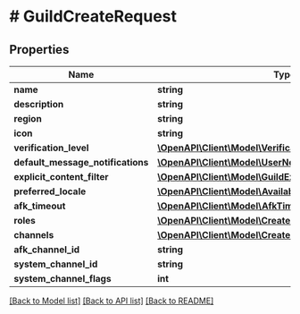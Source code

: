 # # GuildCreateRequest

## Properties

Name | Type | Description | Notes
------------ | ------------- | ------------- | -------------
**name** | **string** |  |
**description** | **string** |  | [optional]
**region** | **string** |  | [optional]
**icon** | **string** |  | [optional]
**verification_level** | [**\OpenAPI\Client\Model\VerificationLevels**](VerificationLevels.md) |  | [optional]
**default_message_notifications** | [**\OpenAPI\Client\Model\UserNotificationSettings**](UserNotificationSettings.md) |  | [optional]
**explicit_content_filter** | [**\OpenAPI\Client\Model\GuildExplicitContentFilterTypes**](GuildExplicitContentFilterTypes.md) |  | [optional]
**preferred_locale** | [**\OpenAPI\Client\Model\AvailableLocalesEnum**](AvailableLocalesEnum.md) |  | [optional]
**afk_timeout** | [**\OpenAPI\Client\Model\AfkTimeouts**](AfkTimeouts.md) |  | [optional]
**roles** | [**\OpenAPI\Client\Model\CreateGuildRequestRoleItem[]**](CreateGuildRequestRoleItem.md) |  | [optional]
**channels** | [**\OpenAPI\Client\Model\CreateGuildRequestChannelItem[]**](CreateGuildRequestChannelItem.md) |  | [optional]
**afk_channel_id** | **string** |  | [optional]
**system_channel_id** | **string** |  | [optional]
**system_channel_flags** | **int** |  | [optional]

[[Back to Model list]](../../README.md#models) [[Back to API list]](../../README.md#endpoints) [[Back to README]](../../README.md)

